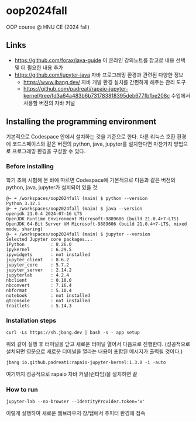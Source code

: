 # oop2024fall
OOP course @ HNU CE (2024 fall)

## Links
  - https://github.com/forax/java-guide 이 온라인 강의노트를 참고로 내용 선택 및 더 필요한 내용 추가
  - https://github.com/jupyter-java 자바 프로그래밍 환경과 관련된 다양한 정보
    - https://www.jbang.dev/ 자바 개발 환경 설치를 간편하게 해주는 관리 도구
    - https://github.com/padreati/rapaio-jupyter-kernel/tree/fd3a64a483b6b731783818395deb677fbfbe208c 수업에서 사용할 버전의 자바 커널

## Installing the programming environment
기본적으로 Codespace 안에서 설치하는 것을 기준으로 한다.
다른 리눅스 호환 환경에 코드스페이스와 같은 버전의 python, java, jupyter를 설치한다면 마찬가지 방법으로 프로그래밍 환경을 구성할 수 있다.
### Before installing
학기 초에 시험해 본 바에 따르면 Codespace에 기본적으로 다음과 같은 버전의 python, java, jupyter가 설치되어 있을 것
```
@~ ➜ /workspaces/oop2024fall (main) $ python --version
Python 3.12.1
@~ ➜ /workspaces/oop2024fall (main) $ java --version
openjdk 21.0.4 2024-07-16 LTS
OpenJDK Runtime Environment Microsoft-9889606 (build 21.0.4+7-LTS)
OpenJDK 64-Bit Server VM Microsoft-9889606 (build 21.0.4+7-LTS, mixed mode, sharing)
@~ ➜ /workspaces/oop2024fall (main) $ jupyter --version
Selected Jupyter core packages...
IPython          : 8.26.0
ipykernel        : 6.29.5
ipywidgets       : not installed
jupyter_client   : 8.6.2
jupyter_core     : 5.7.2
jupyter_server   : 2.14.2
jupyterlab       : 4.2.4
nbclient         : 0.10.0
nbconvert        : 7.16.4
nbformat         : 5.10.4
notebook         : not installed
qtconsole        : not installed
traitlets        : 5.14.3
```

### Installation steps
```
curl -Ls https://sh.jbang.dev | bash -s - app setup
```
위와 같이 실행 후 터미널을 닫고 새로운 터미널 열어서 다음으로 진행한다.
(성공적으로 설치되면 영문으로 새로운 터미널을 열라는 내용이 포함된 메시지가 출력될 것이다.)
```
jbang io.github.padreati:rapaio-jupyter-kernel:1.3.0 -i -auto
```
여기까지 성공적으로 rapaio 자바 커널(런타임)을 설치하면 끝

### How to run
```
jupyter-lab --no-browser --IdentityProvider.token='x'
```
이렇게 실행하여 새로운 웹브라우저 창/탭에서 주피터 환경에 접속